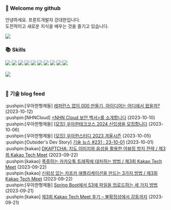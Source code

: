 ### 👋 Welcome my github

안녕하세요. 프론트개발자 강대한입니다.
<br>
도전적이고 새로운 지식을 배우는 것을 즐기고 있습니다.

<!--
![header](https://capsule-render.vercel.app/api?type=Waving&color=auto&height=300&section=header&text=Welcome&fontAlignY=40&desc=KangDaeHan%20github%20&descSize=20&descAlignY=55&animation=fadeIn&fontSize=90)

**KangDaeHan/KangDaeHan** is a ✨ _special_ ✨ repository because its `README.md` (this file) appears on your GitHub profile.

Here are some ideas to get you started:

- 🔭 I’m currently working on ...
- 🌱 I’m currently learning ...
- 👯 I’m looking to collaborate on ...
- 🤔 I’m looking for help with ...
- 💬 Ask me about ...
- 📫 How to reach me: ...
- 😄 Pronouns: ...
- ⚡ Fun fact: ...
-->

<a href="https://twinfamily.github.io" target="_blank"><img src="https://img.shields.io/badge/Blog-121D33?style=flat-square&logo=blogger&logoColor=ffffff"/></a>

### :books: Skills
<a href="#" target="_blank"><img src="https://img.shields.io/badge/React-61DAFB?style=flat-square&logo=react&logoColor=ffffff"/></a>
<a href="#" target="_blank"><img src="https://img.shields.io/badge/Html5-E34F26?style=flat-square&logo=html5&logoColor=ffffff"/></a>
<a href="#" target="_blank"><img src="https://img.shields.io/badge/Javascript-F7DF1E?style=flat-square&logo=javascript&logoColor=ffffff"/></a>
<a href="#" target="_blank"><img src="https://img.shields.io/badge/Cssmodules-000000?style=flat-square&logo=cssmodules&logoColor=ffffff"/></a>
<a href="#" target="_blank"><img src="https://img.shields.io/badge/Node.js-339933?style=flat-square&logo=nodedotjs&logoColor=ffffff"/></a>
<a href="#" target="_blank"><img src="https://img.shields.io/badge/Typescript-3178C6?style=flat-square&logo=typescript&logoColor=ffffff"/></a>
<a href="#" target="_blank"><img src="https://img.shields.io/badge/Git-F05032?style=flat-square&logo=git&logoColor=ffffff"/></a>
<a href="#" target="_blank"><img src="https://img.shields.io/badge/Gitlab-FC6D26?style=flat-square&logo=gitlab&logoColor=ffffff"/></a>
<a href="#" target="_blank"><img src="https://img.shields.io/badge/Webpack-8DD6F9?style=flat-square&logo=webpack&logoColor=ffffff"/></a>
<a href="#" target="_blank"><img src="https://img.shields.io/badge/Vite-646CFF?style=flat-square&logo=vite&logoColor=ffffff"/></a>
<br><br>
<img src="https://github-readme-stats.vercel.app/api/top-langs/?username=KangDaeHan&layout=compact">
<br><br>
### :round_pushpin: 기술 blog feed
<!-- BLOG-POST-LIST:START --><div>:pushpin:[우아한형제들] <a target="_blank" href="https://techblog.woowahan.com/14107/">레퍼런스 없이 000 만들기, 아이디어는 어디에서 왔을까?</a> (2023-10-12)</div><div>:pushpin:[NHNCloud] <a target="_blank" href="https://meetup.nhncloud.com/posts/372">&lt;NHN Cloud 보안 백서&gt;를 소개합니다</a> (2023-10-10)</div><div>:pushpin:[우아한형제들] <a target="_blank" href="https://techblog.woowahan.com/14072/">[모집] 우아한테크코스 2024 신입생을 모집합니다</a> (2023-10-06)</div><div>:pushpin:[우아한형제들] <a target="_blank" href="https://techblog.woowahan.com/14224/">[모집] 우아한스터디 2023 겨울시즌</a> (2023-10-05)</div><div>:pushpin:[Outsider's Dev Story] <a target="_blank" href="https://blog.outsider.ne.kr/1687">기술 뉴스 #231 : 23-10-01</a> (2023-10-01)</div><div>:pushpin:[kakao] <a target="_blank" href="https://tech.kakao.com/2023/09/22/techmeet-dkaptcha/">DKAPTCHA: 지도 이미지와 음성을 활용한 어뷰징 방지 전략 / 제3회 Kakao Tech Meet</a> (2023-09-22)</div><div>:pushpin:[kakao] <a target="_blank" href="https://tech.kakao.com/2023/09/22/techmeet-traffic/">폭증하는 카카오톡 트래픽에 대처하는 방법 / 제3회 Kakao Tech Meet</a> (2023-09-22)</div><div>:pushpin:[kakao] <a target="_blank" href="https://tech.kakao.com/2023/09/22/techmeet-kafka/">신뢰성 있는 카프카 애플리케이션을 만드는 3가지 방법 / 제3회 Kakao Tech Meet</a> (2023-09-22)</div><div>:pushpin:[우아한형제들] <a target="_blank" href="https://techblog.woowahan.com/11392/">Spring Boot에서 S3에 파일을 업로드하는 세 가지 방법</a> (2023-09-21)</div><div>:pushpin:[kakao] <a target="_blank" href="https://tech.kakao.com/2023/09/21/techmeet-review/">제3회 Kakao Tech Meet 후기 – 불확정성에서 감동까지</a> (2023-09-21)</div><!-- BLOG-POST-LIST:END -->

<!-- ![Anurag's GitHub stats](https://github-readme-stats.vercel.app/api?username=KangDaeHan&show_icons=true&theme=radical) -->
<!--
### 📫 Blog
<table><tbody><tr>
<td>
    <a href="https://yeonyeon.tistory.com/312">
        <div>[인프콘 후기] 2023 INFCON </div>
    </a>
    <div>1. 인프콘에 참가하다 🙂 어떻게 참가할 수 있었는가 때는 2023년 7월 18일 12시 48분. 인프콘 추첨 결과 공개까지 12... </div>
    <div>23.08.16</div>
</td>
<td>
    <a href="https://yeonyeon.tistory.com/311">
        <img width="100%" src="/img/8066187260670780795.png"/><br/>
        <div>[Git] 머지 커밋 revert 하기 </div>
    </a>
    <div>🤔 git revert란? git revert란 일부 기존의 커밋들을 되돌리는 작업이다. git reset과는 다른 것이, git reset은 기... </div>
    <div>23.08.13</div>
</td>
<td>
    <a href="https://yeonyeon.tistory.com/310">
        <img width="100%" src="/img/9188834980247484156.png"/><br/>
        <div>[Spring Batch] 개념부터 코드까지 </div>
    </a>
    <div>목차 1. Spring Batch란? 2. Spring Batch 구조 3. 기본적인 세팅 4. Job, Step 5. ItemReader, ItemProcessor,  ItemW... </div>
    <div>23.07.21</div>
</td>
</tr>
</tbody></table>
-->
